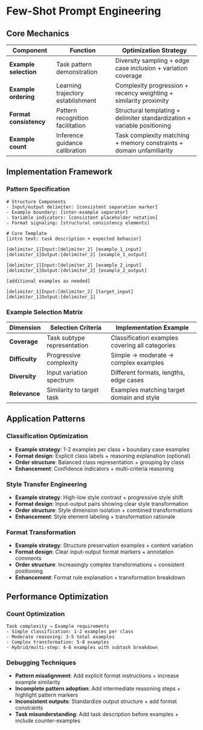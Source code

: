 <!-- Navigation Guide -->
<!-- Previous: [Chain of Thought](chain_of_thought.md) | Next: [Role Prompting](role_prompting.md) -->
<!-- Path: [Fundamentals](../fundamentals/) → Prompt Patterns → [Chain of Thought](chain_of_thought.md) → Few-Shot → [Role Prompting](role_prompting.md) -->
<!-- Related: [Context Management](../fundamentals/context_management.md) -->

# Few-Shot Prompt Engineering

## Core Mechanics
| Component | Function | Optimization Strategy |
|-----------|----------|----------------------|
| **Example selection** | Task pattern demonstration | Diversity sampling + edge case inclusion + variation coverage |
| **Example ordering** | Learning trajectory establishment | Complexity progression + recency weighting + similarity proximity |
| **Format consistency** | Pattern recognition facilitation | Structural templating + delimiter standardization + variable positioning |
| **Example count** | Inference guidance calibration | Task complexity matching + memory constraints + domain unfamiliarity |

## Implementation Framework

### Pattern Specification
```
# Structure Components
- Input/output delimiter: [consistent separation marker]
- Example boundary: [inter-example separator]
- Variable indicators: [consistent placeholder notation]
- Format signaling: [structural consistency elements]

# Core Template
[intro text: task description + expected behavior]

[delimiter_1]Input:[delimiter_2] [example_1_input]
[delimiter_1]Output:[delimiter_2] [example_1_output]

[delimiter_1]Input:[delimiter_2] [example_2_input]
[delimiter_1]Output:[delimiter_2] [example_2_output]

[additional examples as needed]

[delimiter_1]Input:[delimiter_2] [target_input]
[delimiter_1]Output:[delimiter_2]
```

### Example Selection Matrix
| Dimension | Selection Criteria | Implementation Example |
|-----------|-------------------|------------------------|
| **Coverage** | Task subtype representation | Classification examples covering all categories |
| **Difficulty** | Progressive complexity | Simple → moderate → complex examples |
| **Diversity** | Input variation spectrum | Different formats, lengths, edge cases |
| **Relevance** | Similarity to target task | Examples matching target domain and style |

## Application Patterns

### Classification Optimization
- **Example strategy**: 1-2 examples per class + boundary case examples
- **Format design**: Explicit class labels + reasoning explanation (optional)
- **Order structure**: Balanced class representation + grouping by class
- **Enhancement**: Confidence indicators + multi-criteria reasoning

### Style Transfer Engineering 
- **Example strategy**: High-low style contrast + progressive style shift
- **Format design**: Input-output pairs showing clear style transformation
- **Order structure**: Style dimension isolation + combined transformations
- **Enhancement**: Style element labeling + transformation rationale

### Format Transformation
- **Example strategy**: Structure preservation examples + content variation
- **Format design**: Clear input-output format markers + annotation comments
- **Order structure**: Increasingly complex transformations + consistent positioning
- **Enhancement**: Format rule explanation + transformation breakdown

## Performance Optimization

### Count Optimization
```
Task complexity → Example requirements
- Simple classification: 1-2 examples per class
- Moderate reasoning: 3-5 total examples
- Complex transformation: 5-8 examples
- Hybrid/multi-step: 4-6 examples with subtask breakdown
```

### Debugging Techniques
- **Pattern misalignment**: Add explicit format instructions + increase example similarity
- **Incomplete pattern adoption**: Add intermediate reasoning steps + highlight pattern markers
- **Inconsistent outputs**: Standardize output structure + add format constraints
- **Task misunderstanding**: Add task description before examples + include counter-examples 
